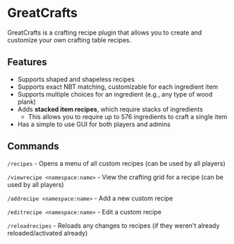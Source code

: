 # GreatCrafts

GreatCrafts is a crafting recipe plugin that allows you to create and customize your own crafting table recipes.

## Features

- Supports shaped and shapeless recipes
- Supports exact NBT matching, customizable for each ingredient item
- Supports multiple choices for an ingredient (e.g., any type of wood plank)
- Adds **stacked item recipes**, which require stacks of ingredients
  - This allows you to require up to 576 ingredients to craft a single item
- Has a simple to use GUI for both players and admins

## Commands

`/recipes` - Opens a menu of all custom recipes (can be used by all players)

`/viewrecipe <namespace:name>` - View the crafting grid for a recipe (can be used by all players)

`/addrecipe <namespace:name>` - Add a new custom recipe

`/editrecipe <namespace:name>` - Edit a custom recipe

`/reloadrecipes` - Reloads any changes to recipes (if they weren't already reloaded/activated already)


